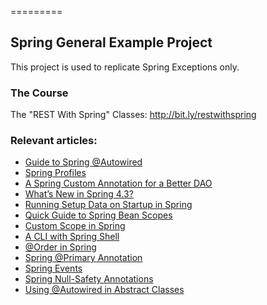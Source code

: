 =========

## Spring General Example Project

This project is used to replicate Spring Exceptions only.

### The Course

The "REST With Spring" Classes: http://bit.ly/restwithspring

### Relevant articles:

- [Guide to Spring @Autowired](http://www.baeldung.com/spring-autowire)
- [Spring Profiles](http://www.baeldung.com/spring-profiles)
- [A Spring Custom Annotation for a Better DAO](http://www.baeldung.com/spring-annotation-bean-pre-processor)
- [What’s New in Spring 4.3?](http://www.baeldung.com/whats-new-in-spring-4-3)
- [Running Setup Data on Startup in Spring](http://www.baeldung.com/running-setup-logic-on-startup-in-spring)
- [Quick Guide to Spring Bean Scopes](http://www.baeldung.com/spring-bean-scopes)
- [Custom Scope in Spring](http://www.baeldung.com/spring-custom-scope)
- [A CLI with Spring Shell](http://www.baeldung.com/spring-shell-cli)
- [@Order in Spring](http://www.baeldung.com/spring-order)
- [Spring @Primary Annotation](http://www.baeldung.com/spring-primary)
- [Spring Events](https://www.baeldung.com/spring-events)
- [Spring Null-Safety Annotations](https://www.baeldung.com/spring-null-safety-annotations)
- [Using @Autowired in Abstract Classes](https://www.baeldung.com/spring-autowired-abstract-class)